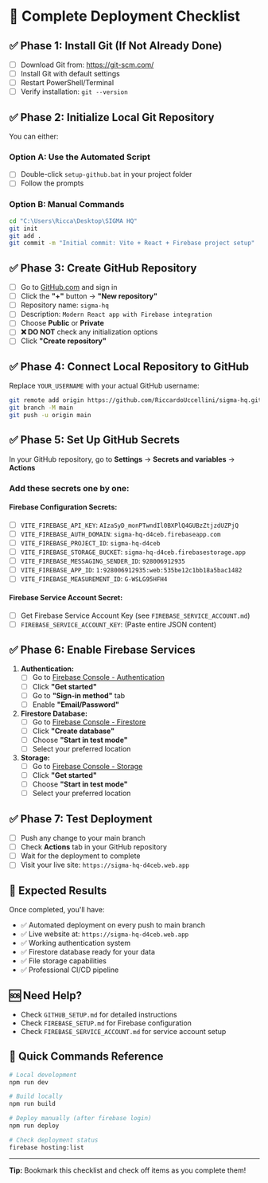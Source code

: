 # 🚀 Complete Deployment Checklist

## ✅ Phase 1: Install Git (If Not Already Done)
- [ ] Download Git from: https://git-scm.com/
- [ ] Install Git with default settings
- [ ] Restart PowerShell/Terminal
- [ ] Verify installation: `git --version`

## ✅ Phase 2: Initialize Local Git Repository
You can either:

### Option A: Use the Automated Script
- [ ] Double-click `setup-github.bat` in your project folder
- [ ] Follow the prompts

### Option B: Manual Commands
```bash
cd "C:\Users\Ricca\Desktop\SIGMA HQ"
git init
git add .
git commit -m "Initial commit: Vite + React + Firebase project setup"
```

## ✅ Phase 3: Create GitHub Repository
- [ ] Go to [GitHub.com](https://github.com) and sign in
- [ ] Click the **"+"** button → **"New repository"**
- [ ] Repository name: `sigma-hq`
- [ ] Description: `Modern React app with Firebase integration`
- [ ] Choose **Public** or **Private**
- [ ] **❌ DO NOT** check any initialization options
- [ ] Click **"Create repository"**

## ✅ Phase 4: Connect Local Repository to GitHub
Replace `YOUR_USERNAME` with your actual GitHub username:

```bash
git remote add origin https://github.com/RiccardoUccellini/sigma-hq.git
git branch -M main
git push -u origin main
```

## ✅ Phase 5: Set Up GitHub Secrets
In your GitHub repository, go to **Settings** → **Secrets and variables** → **Actions**

### Add these secrets one by one:

#### Firebase Configuration Secrets:
- [ ] `VITE_FIREBASE_API_KEY`: `AIzaSyD_monPTwndIl0BXPlQ4GUBzZtjzdUZPjQ`
- [ ] `VITE_FIREBASE_AUTH_DOMAIN`: `sigma-hq-d4ceb.firebaseapp.com`
- [ ] `VITE_FIREBASE_PROJECT_ID`: `sigma-hq-d4ceb`
- [ ] `VITE_FIREBASE_STORAGE_BUCKET`: `sigma-hq-d4ceb.firebasestorage.app`
- [ ] `VITE_FIREBASE_MESSAGING_SENDER_ID`: `928006912935`
- [ ] `VITE_FIREBASE_APP_ID`: `1:928006912935:web:535be12c1bb18a5bac1482`
- [ ] `VITE_FIREBASE_MEASUREMENT_ID`: `G-WSLG95HFH4`

#### Firebase Service Account Secret:
- [ ] Get Firebase Service Account Key (see `FIREBASE_SERVICE_ACCOUNT.md`)
- [ ] `FIREBASE_SERVICE_ACCOUNT_KEY`: (Paste entire JSON content)

## ✅ Phase 6: Enable Firebase Services
1. **Authentication:**
   - [ ] Go to [Firebase Console - Authentication](https://console.firebase.google.com/project/sigma-hq-d4ceb/authentication)
   - [ ] Click **"Get started"**
   - [ ] Go to **"Sign-in method"** tab
   - [ ] Enable **"Email/Password"**

2. **Firestore Database:**
   - [ ] Go to [Firebase Console - Firestore](https://console.firebase.google.com/project/sigma-hq-d4ceb/firestore)
   - [ ] Click **"Create database"**
   - [ ] Choose **"Start in test mode"**
   - [ ] Select your preferred location

3. **Storage:**
   - [ ] Go to [Firebase Console - Storage](https://console.firebase.google.com/project/sigma-hq-d4ceb/storage)
   - [ ] Click **"Get started"**
   - [ ] Choose **"Start in test mode"**
   - [ ] Select your preferred location

## ✅ Phase 7: Test Deployment
- [ ] Push any change to your main branch
- [ ] Check **Actions** tab in your GitHub repository
- [ ] Wait for the deployment to complete
- [ ] Visit your live site: `https://sigma-hq-d4ceb.web.app`

## 🎯 Expected Results
Once completed, you'll have:
- ✅ Automated deployment on every push to main branch
- ✅ Live website at: `https://sigma-hq-d4ceb.web.app`
- ✅ Working authentication system
- ✅ Firestore database ready for your data
- ✅ File storage capabilities
- ✅ Professional CI/CD pipeline

## 🆘 Need Help?
- Check `GITHUB_SETUP.md` for detailed instructions
- Check `FIREBASE_SETUP.md` for Firebase configuration
- Check `FIREBASE_SERVICE_ACCOUNT.md` for service account setup

## 🚀 Quick Commands Reference
```bash
# Local development
npm run dev

# Build locally
npm run build

# Deploy manually (after firebase login)
npm run deploy

# Check deployment status
firebase hosting:list
```

---
**Tip:** Bookmark this checklist and check off items as you complete them!
